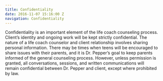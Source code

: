 ```yaml
---
title: Confidentiality
date: 2016-11-07 15:16:00 Z
navigation: Confidentiality
---
```


Confidentiality is an important element of the life coach counseling process. Client’s identity and ongoing work will be kept strictly confidential. The nature of a life coach counselor and client relationship involves sharing personal information. There may be times when teens will be encouraged to share issues with their parents, and it is Dr. Pepper’s goal to keep parents informed of the general counseling process. However, unless permission is granted, all conversations, sessions, and written communications will remain confidential between Dr. Pepper and client, except where prohibited by law.